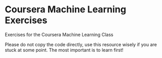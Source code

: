 # Coursera Machine Learning Exercises
Exercises for the Coursera Machine Learning Class

Please do not copy the code directly, use this resource wisely if you are
stuck at some point. The most important is to learn first!


